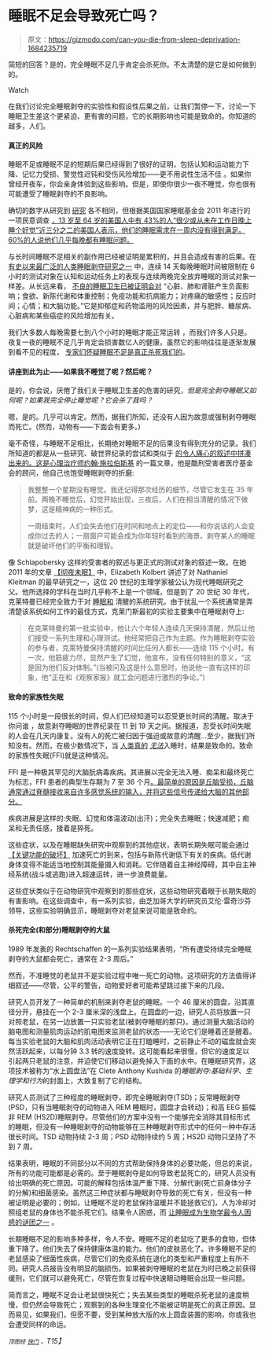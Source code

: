 # 睡眠不足会导致死亡吗？

> 原文：<https://gizmodo.com/can-you-die-from-sleep-deprivation-1684235719>

简短的回答？是的，完全睡眠不足几乎肯定会杀死你。不太清楚的是它是如何做到的。

Watch

在我们讨论完全睡眠剥夺的实验性和假设性后果之前，让我们暂停一下，讨论一下睡眠卫生差这个更紧迫、更有害的问题，它的长期影响也可能是致命的。你知道的越多，人们。

#### 真正的风险

睡眠不足或睡眠不足的短期后果已经得到了很好的证明，包括认知和运动能力下降、记忆力受损、警觉性迟钝和受伤风险增加——更不用说性生活不佳 。如果你曾经开夜车，你会亲身体验到这些影响。但是，即使你很少一夜不睡觉，你也很有可能遭受了睡眠剥夺的不良影响。

确切的数字从研究到 [研究](http://www.gallup.com/poll/166553/less-recommended-amount-sleep.aspx) 各不相同，但根据美国国家睡眠基金会 2011 年进行的一项民意调查 [，13 岁至 64 岁的美国人中有 43%的人“很少或从未在工作日晚上睡个好觉”近三分之二的美国人表示，他们的睡眠需求在一周内没有得到满足。60%的人说他们几乎每晚都有睡眠问题。](http://sleepfoundation.org/media-center/press-release/annual-sleep-america-poll-exploring-connections-communications-technology-use-)

与长时间睡眠不足相关的副作用已经被证明是累积的，并且会造成有害的后果。在 [有史以来最广泛的人类睡眠剥夺研究之一](http://www.med.upenn.edu/uep/user_documents/dfd16.pdf) 中，连续 14 天每晚睡眠时间被限制在 6 小时的测试对象在认知和运动任务上的表现与连续两晚完全放弃睡眠的测试对象一样差。从长远来看， [不良的睡眠卫生已被证明会对](http://well.blogs.nytimes.com/2013/06/17/cheating-ourselves-of-sleep/?_r=0) “心脏、肺和肾脏产生负面影响；食欲、新陈代谢和体重控制；免疫功能和抗病能力；对疼痛的敏感性；反应时间；心情；和大脑功能。”它是抑郁症和药物滥用的风险因素，并与肥胖、糖尿病、心脏病和某些癌症的风险增加有关。

我们大多数人每晚需要七到八个小时的睡眠才能正常运转 ，而我们许多人只是。夜复一夜的睡眠不足几乎肯定会损害数亿人的健康。虽然它的影响往往是逐渐发展到看不见的程度， [专家们怀疑睡眠不足是真正杀死我们的](http://well.blogs.nytimes.com/2013/06/17/cheating-ourselves-of-sleep/?_r=0)。

#### 讲座到此为止——如果我不睡觉了呢？然后呢？

是的，你会说，厌倦了我们关于睡眠卫生差的危害的研究，*但是完全剥夺睡眠又如何呢？如果我完全停止睡觉呢？它会杀了我吗？*

嗯，是的。几乎可以肯定。然而，据我们所知，还没有人因为故意或强制剥夺睡眠而死亡。(然而，动物有——下面会有更多。)

毫不奇怪，与睡眠不足相比，长期绝对睡眠不足的后果没有得到充分的记录。我们所知道的都是从一些研究、破世界纪录的尝试和类似于 [的令人痛心的叙述中拼凑出来的。这是心理治疗师约翰·施拉伯斯基](http://news.bbc.co.uk/2/hi/3376951.stm) 的一篇文章，他是酷刑受害者医疗基金会的顾问，他自己也饱受睡眠剥夺的折磨:

> 我整整一个星期没有睡觉。我还记得那次经历的细节，尽管它发生在 35 年前。两晚不睡觉后，幻觉开始出现，三夜后，人们在相当清醒的情况下做梦，这是精神病的一种形式。
> 
> 一周结束时，人们会失去他们在时间和地点上的定位——和你说话的人会变成你过去的人；一扇窗户可能会成为你年轻时看到的海景。剥夺某人的睡眠就是破坏他们的平衡和理智。

像 Schlapobersky 这样的受害者的叙述与更正式的测试对象的叙述一致。在她 2011 年的文章 [【彻夜未眠】](http://www.newyorker.com/magazine/2013/03/11/up-all-night-2) 中，Elizabeth Kolbert 讲述了对 Nathaniel Kleitman 的最早研究之一，这位 20 世纪的生理学家被公认为现代睡眠研究之父。他所选择的学科在当时几乎称不上是一个领域，但是到了 20 世纪 30 年代，克莱特曼已经完全致力于对 [睡眠和](http://www.amazon.com/Wakefulness-Midway-Reprint-Nathaniel-Kleitman/dp/0226440737?asc_campaign=InlineText&asc_refurl=https://gizmodo.com/can-you-die-from-sleep-deprivation-1684235719&asc_source=&tag=kinjagizmodolink-20) 清醒的系统研究。由于扰乱一个系统通常是弄清楚该系统如何工作的最佳方式，克莱门斯最初的实验主要集中在睡眠剥夺上:

> 在克莱特曼的第一批实验中，他让六个年轻人连续几天保持清醒，然后让他们接受一系列生理和心理测试。他经常把自己作为主题。作为睡眠剥夺实验的参与者，克莱特曼保持清醒的时间比任何人都长——连续 115 个小时。有一次，他筋疲力尽，显然产生了幻觉，他宣布，没有任何特别的意义，“这是因为他们反对体制。”(当被问及这是什么意思时，他说他一直有这样的印象，他“正在和《观察家报》就工会问题进行激烈的争论。”)

#### 致命的家族性失眠

115 个小时是一段很长的时间，但人们已经知道可以忍受更长时间的清醒。取决于你问谁 ，故意剥夺睡眠的世界纪录在 11 到 19 天之间。据报道，忍受长时间失眠的人会在几天内康复。没有人的死亡被归因于强迫或故意的清醒...至少，据我们所知没有。然而，在极少数情况下，当 [人类真的](https://gizmodo.com/what-happens-when-you-really-cant-sleep-ever-5871160) [*无法*](https://gizmodo.com/what-happens-when-you-really-cant-sleep-ever-5871160)入睡时，结果是致命的。致命的家族性失眠(FFI)就是这种情况。

FFI 是一种极其罕见的大脑朊病毒疾病。其进展以完全无法入睡、痴呆和最终死亡为标志，FFI 患者的典型生存期为 7 至 36 个月[。最简单的原因是丘脑受损，丘脑通常通过脊髓接收来自许多感觉系统的输入，并将这些信号传递给大脑的其他部分。](http://www.ncbi.nlm.nih.gov/pmc/articles/PMC1781306/)

疾病进展是这样的:失眠、幻觉和体温波动(出汗)；完全失去睡眠；快速减肥；痴呆和无责任感，接着是猝死。

这些症状，以及在睡眠缺失研究中观察到的其他症状，表明长期失眠可能会通过 [【关键功能的破坏】](http://triplehelixblog.com/2011/06/dying-without-sleep/) 加速死亡的到来，包括与新陈代谢低下有关的疾病。低代谢身体变得不能适当地控制其能量摄入和消耗。它伴随着自主神经障碍，其中自主神经系统(战斗或逃跑)进入超速运转，进一步浪费能量。

这些症状类似于在动物研究中观察到的那些症状，这些动物研究着眼于长期失眠的有害影响。在这些调查中，有一系列实验，由芝加哥大学的研究员艾伦·雷奇沙芬领导，这些实验明确显示，睡眠剥夺对老鼠来说可能是致命的。

#### 杀死完全(和部分)睡眠剥夺的大鼠

1989 年发表的 Rechtschaffen 的一系列实验结果表明，“所有遭受持续完全睡眠剥夺的大鼠都会死亡，通常在 2-3 周后。”

然而，不准睡觉的老鼠并不是实验过程中唯一死亡的动物。这项研究的方法值得详细叙述——尽管，公平的警告，动物爱好者可能希望跳过接下来的几段。

研究人员开发了一种简单的机制来剥夺老鼠的睡眠。一个 46 厘米的圆盘，沿其直径分开，悬挂在一个 2-3 厘米深的浅盘上。在圆盘的一边，研究人员将放置一只对照老鼠，在另一边放置一只实验老鼠(被剥夺睡眠的那只)。通过测量大脑活动的脑电图和测量肌肉运动的肌电图来监测老鼠的状态——无论它们是睡着还是醒着。每当实验老鼠的大脑和肌肉活动表明它正在打瞌睡时，之前静止不动的磁盘就会突然活跃起来，以每分钟 3.3 转的速度旋转。这可能看起来很慢，但它的速度足以引起两只老鼠的注意，并迫使它们移动以避免掉入下面的水中。在睡眠研究界，这项技术被称为“水上圆盘法”在 Clete Anthony Kushida 的*睡眠剥夺:基础科学、生理学和行为*的封面上，大致复制了它的结构。

研究人员测试了三种程度的睡眠剥夺，即完全睡眠剥夺(TSD)；反常睡眠剥夺(PSD，只有当睡眠剥夺的动物进入 REM 睡眠时，圆盘才会转动)；和高 EEG 振幅非 REM (HS2D)睡眠剥夺。尽管他们的方案中没有一个能够完全消除其目标形式的睡眠，但没有一种睡眠剥夺的动物能够在三种睡眠剥夺形式中的任何一种中存活很长时间。TSD 动物持续 2-3 周；PSD 动物持续约 5 周；HS2D 动物只坚持了不到 7 周。

结果表明，睡眠的不同部分以不同的方式帮助保持身体的必要功能，但总的来说，所有的功能可能都是必需的。至于睡眠剥夺是如何导致老鼠死亡的，研究人员没有给出明确的死亡原因。可能的解释包括体温严重下降、分解代谢(死亡前身体分子的分解)和细菌感染。虽然这三种症状都与睡眠剥夺导致的死亡有关，但没有一种被证明是必要的；例如，让睡眠不足的老鼠保持温暖并不能拯救它们，人为冷却对照组老鼠的身体也不能杀死它们。结果令人困惑，而 [让睡眠成为生物学最令人困惑的谜团之一](https://gizmodo.com/theres-more-than-one-way-to-sleep-474819793) 。

长期睡眠不足的影响多种多样，令人不安。睡眠不足的老鼠吃了更多的食物，但体重下降了。他们失去了保持健康体温的能力。他们的皮肤恶化了。许多睡眠不足的老鼠感染了细菌性疾病，尽管它们的免疫系统在退化的类型和严重程度上有所不同。研究人员报告没有明显的脑损伤。如果被剥夺睡眠的老鼠在为时已晚之前获得缓刑，它们就可以避免死亡，尽管在恢复过程中快速眼动睡眠会出现一些问题。

简而言之，睡眠不足会让老鼠很快死亡；失去某些类型的睡眠杀死老鼠的速度稍慢，但仍然会导致死亡；观察到的各种生理变化不能被证明是死亡的真正原因。显而易见，如果我们，但愿不要，受到某种放大版的水上圆盘装置的影响，你或我也会遭受同样的命运。

<small>*顶图经*</small> [*<small>快门</small>*](http://www.shutterstock.com) *<small>。</small>T15】*